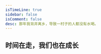 ```yaml
---
isTimeLine: true
sidebar: false
isComment: false
desc: 那年我背井离乡，导致一村子的人都没有水喝。
---
```


## 时间在走，我们也在成长